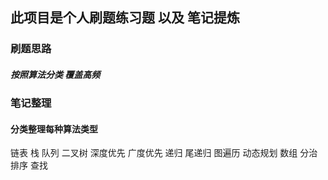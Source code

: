 ## 此项目是个人刷题练习题 以及 笔记提炼


### 刷题思路

##### 按照算法分类 覆盖高频

### 笔记整理

#### 分类整理每种算法类型
链表 栈 队列 二叉树 深度优先 广度优先 递归 尾递归 图遍历 动态规划 数组 分治 排序 查找 



